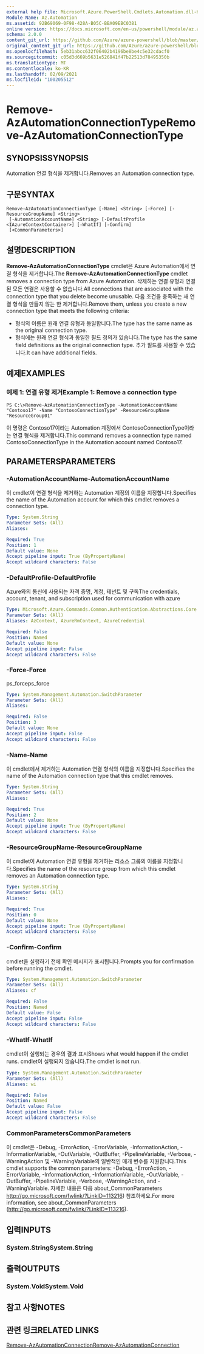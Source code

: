 ```yaml
---
external help file: Microsoft.Azure.PowerShell.Cmdlets.Automation.dll-Help.xml
Module Name: Az.Automation
ms.assetid: 92B69069-0F98-428A-B05C-BBA09EBC0381
online version: https://docs.microsoft.com/en-us/powershell/module/az.automation/remove-azautomationconnectiontype
schema: 2.0.0
content_git_url: https://github.com/Azure/azure-powershell/blob/master/src/Automation/Automation/help/Remove-AzAutomationConnectionType.md
original_content_git_url: https://github.com/Azure/azure-powershell/blob/master/src/Automation/Automation/help/Remove-AzAutomationConnectionType.md
ms.openlocfilehash: 5eb31abcc632f06402b4196be8be4c5e32cdacf0
ms.sourcegitcommit: c05d3d669b5631e526841f47b22513d78495350b
ms.translationtype: MT
ms.contentlocale: ko-KR
ms.lasthandoff: 02/09/2021
ms.locfileid: "100205512"
---
```

# <span data-ttu-id="7bef1-101">Remove-AzAutomationConnectionType</span><span class="sxs-lookup"><span data-stu-id="7bef1-101">Remove-AzAutomationConnectionType</span></span>

## <span data-ttu-id="7bef1-102">SYNOPSIS</span><span class="sxs-lookup"><span data-stu-id="7bef1-102">SYNOPSIS</span></span>
<span data-ttu-id="7bef1-103">Automation 연결 형식을 제거합니다.</span><span class="sxs-lookup"><span data-stu-id="7bef1-103">Removes an Automation connection type.</span></span>

## <span data-ttu-id="7bef1-104">구문</span><span class="sxs-lookup"><span data-stu-id="7bef1-104">SYNTAX</span></span>

```
Remove-AzAutomationConnectionType [-Name] <String> [-Force] [-ResourceGroupName] <String>
 [-AutomationAccountName] <String> [-DefaultProfile <IAzureContextContainer>] [-WhatIf] [-Confirm]
 [<CommonParameters>]
```

## <span data-ttu-id="7bef1-105">설명</span><span class="sxs-lookup"><span data-stu-id="7bef1-105">DESCRIPTION</span></span>
<span data-ttu-id="7bef1-106">**Remove-AzAutomationConnectionType** cmdlet은 Azure Automation에서 연결 형식을 제거합니다.</span><span class="sxs-lookup"><span data-stu-id="7bef1-106">The **Remove-AzAutomationConnectionType** cmdlet removes a connection type from Azure Automation.</span></span>
<span data-ttu-id="7bef1-107">삭제하는 연결 유형과 연결된 모든 연결은 사용할 수 없습니다.</span><span class="sxs-lookup"><span data-stu-id="7bef1-107">All connections that are associated with the connection type that you delete become unusable.</span></span>
<span data-ttu-id="7bef1-108">다음 조건을 충족하는 새 연결 형식을 만들지 않는 한 제거합니다.</span><span class="sxs-lookup"><span data-stu-id="7bef1-108">Remove them, unless you create a new connection type that meets the following criteria:</span></span> 
- <span data-ttu-id="7bef1-109">형식의 이름은 원래 연결 유형과 동일합니다.</span><span class="sxs-lookup"><span data-stu-id="7bef1-109">The type has the same name as the original connection type.</span></span> 
- <span data-ttu-id="7bef1-110">형식에는 원래 연결 형식과 동일한 필드 정의가 있습니다.</span><span class="sxs-lookup"><span data-stu-id="7bef1-110">The type has the same field definitions as the original connection type.</span></span>
<span data-ttu-id="7bef1-111">추가 필드를 사용할 수 있습니다.</span><span class="sxs-lookup"><span data-stu-id="7bef1-111">It can have additional fields.</span></span>

## <span data-ttu-id="7bef1-112">예제</span><span class="sxs-lookup"><span data-stu-id="7bef1-112">EXAMPLES</span></span>

### <span data-ttu-id="7bef1-113">예제 1: 연결 유형 제거</span><span class="sxs-lookup"><span data-stu-id="7bef1-113">Example 1: Remove a connection type</span></span>
```
PS C:\>Remove-AzAutomationConnectionType -AutomationAccountName "Contoso17" -Name "ContosoConnectionType" -ResourceGroupName "ResourceGroup01"
```

<span data-ttu-id="7bef1-114">이 명령은 Contoso17이라는 Automation 계정에서 ContosoConnectionType이라는 연결 형식을 제거합니다.</span><span class="sxs-lookup"><span data-stu-id="7bef1-114">This command removes a connection type named ContosoConnectionType in the Automation account named Contoso17.</span></span>

## <span data-ttu-id="7bef1-115">PARAMETERS</span><span class="sxs-lookup"><span data-stu-id="7bef1-115">PARAMETERS</span></span>

### <span data-ttu-id="7bef1-116">-AutomationAccountName</span><span class="sxs-lookup"><span data-stu-id="7bef1-116">-AutomationAccountName</span></span>
<span data-ttu-id="7bef1-117">이 cmdlet이 연결 형식을 제거하는 Automation 계정의 이름을 지정합니다.</span><span class="sxs-lookup"><span data-stu-id="7bef1-117">Specifies the name of the Automation account for which this cmdlet removes a connection type.</span></span>

```yaml
Type: System.String
Parameter Sets: (All)
Aliases:

Required: True
Position: 1
Default value: None
Accept pipeline input: True (ByPropertyName)
Accept wildcard characters: False
```

### <span data-ttu-id="7bef1-118">-DefaultProfile</span><span class="sxs-lookup"><span data-stu-id="7bef1-118">-DefaultProfile</span></span>
<span data-ttu-id="7bef1-119">Azure와의 통신에 사용되는 자격 증명, 계정, 테넌트 및 구독</span><span class="sxs-lookup"><span data-stu-id="7bef1-119">The credentials, account, tenant, and subscription used for communication with azure</span></span>

```yaml
Type: Microsoft.Azure.Commands.Common.Authentication.Abstractions.Core.IAzureContextContainer
Parameter Sets: (All)
Aliases: AzContext, AzureRmContext, AzureCredential

Required: False
Position: Named
Default value: None
Accept pipeline input: False
Accept wildcard characters: False
```

### <span data-ttu-id="7bef1-120">-Force</span><span class="sxs-lookup"><span data-stu-id="7bef1-120">-Force</span></span>
<span data-ttu-id="7bef1-121">ps_force</span><span class="sxs-lookup"><span data-stu-id="7bef1-121">ps_force</span></span>

```yaml
Type: System.Management.Automation.SwitchParameter
Parameter Sets: (All)
Aliases:

Required: False
Position: 3
Default value: None
Accept pipeline input: False
Accept wildcard characters: False
```

### <span data-ttu-id="7bef1-122">-Name</span><span class="sxs-lookup"><span data-stu-id="7bef1-122">-Name</span></span>
<span data-ttu-id="7bef1-123">이 cmdlet에서 제거하는 Automation 연결 형식의 이름을 지정합니다.</span><span class="sxs-lookup"><span data-stu-id="7bef1-123">Specifies the name of the Automation connection type that this cmdlet removes.</span></span>

```yaml
Type: System.String
Parameter Sets: (All)
Aliases:

Required: True
Position: 2
Default value: None
Accept pipeline input: True (ByPropertyName)
Accept wildcard characters: False
```

### <span data-ttu-id="7bef1-124">-ResourceGroupName</span><span class="sxs-lookup"><span data-stu-id="7bef1-124">-ResourceGroupName</span></span>
<span data-ttu-id="7bef1-125">이 cmdlet이 Automation 연결 유형을 제거하는 리소스 그룹의 이름을 지정합니다.</span><span class="sxs-lookup"><span data-stu-id="7bef1-125">Specifies the name of the resource group from which this cmdlet removes an Automation connection type.</span></span>

```yaml
Type: System.String
Parameter Sets: (All)
Aliases:

Required: True
Position: 0
Default value: None
Accept pipeline input: True (ByPropertyName)
Accept wildcard characters: False
```

### <span data-ttu-id="7bef1-126">-Confirm</span><span class="sxs-lookup"><span data-stu-id="7bef1-126">-Confirm</span></span>
<span data-ttu-id="7bef1-127">cmdlet을 실행하기 전에 확인 메시지가 표시됩니다.</span><span class="sxs-lookup"><span data-stu-id="7bef1-127">Prompts you for confirmation before running the cmdlet.</span></span>

```yaml
Type: System.Management.Automation.SwitchParameter
Parameter Sets: (All)
Aliases: cf

Required: False
Position: Named
Default value: False
Accept pipeline input: False
Accept wildcard characters: False
```

### <span data-ttu-id="7bef1-128">-WhatIf</span><span class="sxs-lookup"><span data-stu-id="7bef1-128">-WhatIf</span></span>
<span data-ttu-id="7bef1-129">cmdlet이 실행되는 경우의 결과 표시</span><span class="sxs-lookup"><span data-stu-id="7bef1-129">Shows what would happen if the cmdlet runs.</span></span>
<span data-ttu-id="7bef1-130">cmdlet이 실행되지 않습니다.</span><span class="sxs-lookup"><span data-stu-id="7bef1-130">The cmdlet is not run.</span></span>

```yaml
Type: System.Management.Automation.SwitchParameter
Parameter Sets: (All)
Aliases: wi

Required: False
Position: Named
Default value: False
Accept pipeline input: False
Accept wildcard characters: False
```

### <span data-ttu-id="7bef1-131">CommonParameters</span><span class="sxs-lookup"><span data-stu-id="7bef1-131">CommonParameters</span></span>
<span data-ttu-id="7bef1-132">이 cmdlet은 -Debug, -ErrorAction, -ErrorVariable, -InformationAction, -InformationVariable, -OutVariable, -OutBuffer, -PipelineVariable, -Verbose, -WarningAction 및 -WarningVariable의 일반적인 매개 변수를 지원합니다.</span><span class="sxs-lookup"><span data-stu-id="7bef1-132">This cmdlet supports the common parameters: -Debug, -ErrorAction, -ErrorVariable, -InformationAction, -InformationVariable, -OutVariable, -OutBuffer, -PipelineVariable, -Verbose, -WarningAction, and -WarningVariable.</span></span> <span data-ttu-id="7bef1-133">자세한 내용은 다음 about_CommonParameters http://go.microsoft.com/fwlink/?LinkID=113216) 참조하세요.</span><span class="sxs-lookup"><span data-stu-id="7bef1-133">For more information, see about_CommonParameters (http://go.microsoft.com/fwlink/?LinkID=113216).</span></span>

## <span data-ttu-id="7bef1-134">입력</span><span class="sxs-lookup"><span data-stu-id="7bef1-134">INPUTS</span></span>

### <span data-ttu-id="7bef1-135">System.String</span><span class="sxs-lookup"><span data-stu-id="7bef1-135">System.String</span></span>

## <span data-ttu-id="7bef1-136">출력</span><span class="sxs-lookup"><span data-stu-id="7bef1-136">OUTPUTS</span></span>

### <span data-ttu-id="7bef1-137">System.Void</span><span class="sxs-lookup"><span data-stu-id="7bef1-137">System.Void</span></span>

## <span data-ttu-id="7bef1-138">참고 사항</span><span class="sxs-lookup"><span data-stu-id="7bef1-138">NOTES</span></span>

## <span data-ttu-id="7bef1-139">관련 링크</span><span class="sxs-lookup"><span data-stu-id="7bef1-139">RELATED LINKS</span></span>

[<span data-ttu-id="7bef1-140">Remove-AzAutomationConnection</span><span class="sxs-lookup"><span data-stu-id="7bef1-140">Remove-AzAutomationConnection</span></span>](./Remove-AzAutomationConnection.md)


